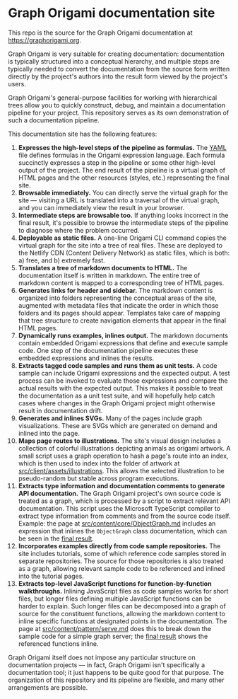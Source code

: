 # Graph Origami documentation site

This repo is the source for the Graph Origami documentation at https://graphorigami.org.

Graph Origami is very suitable for creating documentation: documentation is typically structured into a conceptual hierarchy, and multiple steps are typically needed to convert the documentation from the source form written directly by the project's authors into the result form viewed by the project's users.

Graph Origami's general-purpose facilities for working with hierarchical trees allow you to quickly construct, debug, and maintain a documentation pipeline for your project. This repository serves as its own demonstration of such a documentation pipeline.

This documentation site has the following features:

1. **Expresses the high-level steps of the pipeline as formulas.** The [YAML](./src/%2B.yaml) file defines formulas in the Origami expression language. Each formula succinctly expresses a step in the pipeline or some other high-level output of the project. The end result of the pipeline is a virtual graph of HTML pages and the other resources (styles, etc.) representing the final site.
1. **Browsable immediately.** You can directly serve the virtual graph for the site — visiting a URL is translated into a traversal of the virtual graph, and you can immediately view the result in your browser.
1. **Intermediate steps are browsable too.** If anything looks incorrect in the final result, it's possible to browse the intermediate steps of the pipeline to diagnose where the problem occurred.
1. **Deployable as static files.** A one-line Origami CLI command copies the virtual graph for the site into a tree of real files. These are deployed to the Netlify CDN (Content Delivery Network) as static files, which is both: a) free, and b) extremely fast.
1. **Translates a tree of markdown documents to HTML.** The documentation itself is written in markdown. The entire tree of markdown content is mapped to a corresponding tree of HTML pages.
1. **Generates links for header and sidebar.** The markdown content is organized into folders representing the conceptual areas of the site, augmented with metadata files that indicate the order in which those folders and its pages should appear. Templates take care of mapping that tree structure to create navigation elements that appear in the final HTML pages.
1. **Dynamically runs examples, inlines output.** The markdown documents contain embedded Origami expressions that define and execute sample code. One step of the documentation pipeline executes these embedded expressions and inlines the results.
1. **Extracts tagged code samples and runs them as unit tests.** A code sample can include Origami expressions and the expected output. A test process can be invoked to evaluate those expressions and compare the actual results with the expected output. This makes it possible to treat the documentation as a unit test suite, and will hopefully help catch cases where changes in the Graph Origami project might otherwise result in documentation drift.
1. **Generates and inlines SVGs.** Many of the pages include graph visualizations. These are SVGs which are generated on demand and inlined into the page.
1. **Maps page routes to illustrations.** The site's visual design includes a collection of colorful illustrations depicting animals as origami artwork. A small script uses a graph operation to hash a page's route into an index, which is then used to index into the folder of artwork at [src/client/assets/illustrations](./src/client/assets/illustrations). This allows the selected illustration to be pseudo-random but stable across program executions.
1. **Extracts type information and documentation comments to generate API documentation.** The Graph Origami project's own source code is treated as a graph, which is processed by a script to extract relevant API documentation. This script uses the Microsoft TypeScript compiler to extract type information from comments and from the source code itself. Example: the page at [src/content/core/ObjectGraph.md](./src/content/core/ObjectGraph.md) includes an expression that inlines the `ObjectGraph` class documentation, which can be seen in the [final result](https://graphorigami.org/core/objectgraph.html).
1. **Incorporates examples directly from code sample repositories.** The site includes tutorials, some of which reference code samples stored in separate repositories. The source for those repositories is also treated as a graph, allowing relevant sample code to be referenced and inlined into the tutorial pages.
1. **Extracts top-level JavaScript functions for function-by-function walkthroughs.** Inlining JavaScript files as code samples works for short files, but longer files defining multiple JavaScript functions can be harder to explain. Such longer files can be decomposed into a graph of source for the constituent functions, allowing the markdown content to inline specific functions at designated points in the documentation. The page at [src/content/pattern/serve.md](./src/content/pattern/serve.md) does this to break down the sample code for a simple graph server; the [final result](https://graphorigami.org/pattern/serve.html) shows the referenced functions inline.

Graph Origami itself does not impose any particular structure on documentation projects — in fact, Graph Origami isn't specifically a documentation tool; it just happens to be quite good for that purpose. The organization of this repository and its pipeline are flexible, and many other arrangements are possible.

